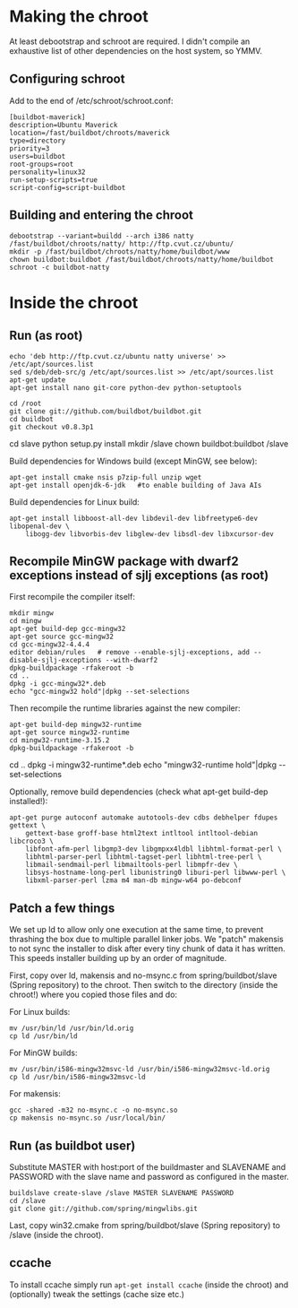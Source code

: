 # Making the chroot

At least debootstrap and schroot are required. I didn't compile an exhaustive list of other dependencies on the host system, so YMMV.

## Configuring schroot

Add to the end of /etc/schroot/schroot.conf:

	[buildbot-maverick]
	description=Ubuntu Maverick
	location=/fast/buildbot/chroots/maverick
	type=directory
	priority=3
	users=buildbot
	root-groups=root
	personality=linux32
	run-setup-scripts=true
	script-config=script-buildbot

## Building and entering the chroot

	debootstrap --variant=buildd --arch i386 natty /fast/buildbot/chroots/natty/ http://ftp.cvut.cz/ubuntu/
	mkdir -p /fast/buildbot/chroots/natty/home/buildbot/www
	chown buildbot:buildbot /fast/buildbot/chroots/natty/home/buildbot
	schroot -c buildbot-natty

# Inside the chroot

## Run (as root)

	echo 'deb http://ftp.cvut.cz/ubuntu natty universe' >> /etc/apt/sources.list
	sed s/deb/deb-src/g /etc/apt/sources.list >> /etc/apt/sources.list
	apt-get update
	apt-get install nano git-core python-dev python-setuptools

	cd /root
	git clone git://github.com/buildbot/buildbot.git
	cd buildbot
	git checkout v0.8.3p1
   cd slave
	python setup.py install
	mkdir /slave
	chown buildbot:buildbot /slave

Build dependencies for Windows build (except MinGW, see below):

	apt-get install cmake nsis p7zip-full unzip wget
	apt-get install openjdk-6-jdk   #to enable building of Java AIs

Build dependencies for Linux build:

	apt-get install libboost-all-dev libdevil-dev libfreetype6-dev libopenal-dev \
		libogg-dev libvorbis-dev libglew-dev libsdl-dev libxcursor-dev

## Recompile MinGW package with dwarf2 exceptions instead of sjlj exceptions (as root)

First recompile the compiler itself:

	mkdir mingw
	cd mingw
	apt-get build-dep gcc-mingw32
	apt-get source gcc-mingw32
	cd gcc-mingw32-4.4.4
	editor debian/rules   # remove --enable-sjlj-exceptions, add --disable-sjlj-exceptions --with-dwarf2
	dpkg-buildpackage -rfakeroot -b
	cd ..
	dpkg -i gcc-mingw32*.deb
	echo "gcc-mingw32 hold"|dpkg --set-selections

Then recompile the runtime libraries against the new compiler:

	apt-get build-dep mingw32-runtime
	apt-get source mingw32-runtime
	cd mingw32-runtime-3.15.2
	dpkg-buildpackage -rfakeroot -b
   cd ..
   dpkg -i mingw32-runtime*.deb
	echo "mingw32-runtime hold"|dpkg --set-selections

Optionally, remove build dependencies (check what apt-get build-dep installed!):

	apt-get purge autoconf automake autotools-dev cdbs debhelper fdupes gettext \
		gettext-base groff-base html2text intltool intltool-debian libcroco3 \
		libfont-afm-perl libgmp3-dev libgmpxx4ldbl libhtml-format-perl \
		libhtml-parser-perl libhtml-tagset-perl libhtml-tree-perl \
		libmail-sendmail-perl libmailtools-perl libmpfr-dev \
		libsys-hostname-long-perl libunistring0 liburi-perl libwww-perl \
		libxml-parser-perl lzma m4 man-db mingw-w64 po-debconf

## Patch a few things

We set up ld to allow only one execution at the same time, to prevent thrashing the box due to multiple parallel linker jobs.
We "patch" makensis to not sync the installer to disk after every tiny chunk of data it has written.
This speeds installer building up by an order of magnitude.

First, copy over ld, makensis and no-msync.c from spring/buildbot/slave (Spring repository) to the chroot.
Then switch to the directory (inside the chroot!) where you copied those files and do:

For Linux builds:

	mv /usr/bin/ld /usr/bin/ld.orig
	cp ld /usr/bin/ld

For MinGW builds:

	mv /usr/bin/i586-mingw32msvc-ld /usr/bin/i586-mingw32msvc-ld.orig
	cp ld /usr/bin/i586-mingw32msvc-ld

For makensis:

	gcc -shared -m32 no-msync.c -o no-msync.so
	cp makensis no-msync.so /usr/local/bin/

## Run (as buildbot user)

Substitute MASTER with host:port of the buildmaster and SLAVENAME and PASSWORD with the slave name and password as configured in the master.

	buildslave create-slave /slave MASTER SLAVENAME PASSWORD
	cd /slave
	git clone git://github.com/spring/mingwlibs.git

Last, copy win32.cmake from spring/buildbot/slave (Spring repository) to /slave (inside the chroot).

## ccache

To install ccache simply run `apt-get install ccache` (inside the chroot) and (optionally) tweak the settings (cache size etc.)

